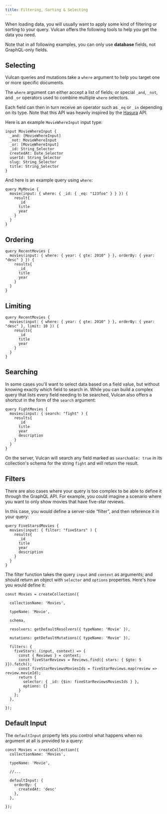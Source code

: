```yaml
---
title: Filtering, Sorting & Selecting
---
```


When loading data, you will usually want to apply some kind of filtering or sorting to your query. Vulcan offers the following tools to help you get the data you need. 

Note that in all following examples, you can only use **database** fields, not GraphQL-only fields. 

## Selecting

Vulcan queries and mutations take a `where` argument to help you target one or more specific documents.

The `where` argument can either accept a list of fields; or special `_and`, `_not`, and `_or` operators used to combine multiple `where` selectors. 

Each field can then in turn receive an operator such as `_eq` or `_in` depending on its type. Note that this API was heavily inspired by the [Hasura](https://docs.hasura.io/1.0/graphql/manual/queries/query-filters.html) API. 

Here is an example `MovieWhereInput` input type:

```
input MovieWhereInput {
  _and: [MovieWhereInput]
  _not: MovieWhereInput
  _or: [MovieWhereInput]
  _id: String_Selector
  createdAt: Date_Selector
  userId: String_Selector
  slug: String_Selector
  title: String_Selector
}
```

And here is an example query using `where`: 

```
query MyMovie {
  movie(input: { where: { _id: { _eq: "123foo" } } }) {
    result{
      _id
      title
      year
    }
  }
}
```

## Ordering

```
query RecentMovies {
  movies(input: { where: { year: { gte: 2010" } }, orderBy: { year: "desc" } }) {
    results{
      _id
      title
      year
    }
  }
}
```

## Limiting

```
query RecentMovies {
  movies(input: { where: { year: { gte: 2010" } }, orderBy: { year: "desc" }, limit: 10 }) {
    results{
      _id
      title
      year
    }
  }
}
```

## Searching

In some cases you'll want to select data based on a field value, but without knowing exactly which field to search in. While you can build a complex query that lists every field needing to be searched, Vulcan also offers a shortcut in the form of the `search` argument: 

```
query FightMovies {
  movies(input: { search: "fight" ) {
    results{
      _id
      title
      year
      description
    }
  }
}
```

On the server, Vulcan will search any field marked as `searchable: true` in its collection's schema for the string `fight` and will return the result. 

## Filters

There are also cases where your query is too complex to be able to define it through the GraphQL API. For example, you could imagine a scenario where you want to only show movies that have five-star reviews.

In this case, you would define a server-side “filter”, and then reference it in your query:

```
query FiveStarsdMovies {
  movies(input: { filter: "fiveStars" ) {
    results{
      _id
      title
      year
      description
    }
  }
}
```

The filter function takes the query `input` and `context` as arguments; and should return an object with `selector` and `options` properties. Here's how you would define it:

```
const Movies = createCollection({

  collectionName: 'Movies',

  typeName: 'Movie',

  schema,

  resolvers: getDefaultResolvers({ typeName: 'Movie' }),

  mutations: getDefaultMutations({ typeName: 'Movie' }),

  filters: {
    fiveStars: (input, context) => {
      const { Reviews } = context;
      const fiveStarReviews = Reviews.find({ stars: { $gte: 5 }}).fetch();
      const fiveStarReviewsMoviesIds = fiveStarReviews.map(review => review.movieId);
      return {
        selector: { _id: {$in: fiveStarReviewsMoviesIds } },
        options: {}
      }
    };
  },

});
```

## Default Input

The `defaultInput` property lets you control what happens when no argument at all is provided to a query:

```
const Movies = createCollection({
  collectionName: 'Movies',

  typeName: 'Movie',

  //...

  defaultInput: {
    orderBy: {
      createdAt: 'desc'
    },
  },

});
```